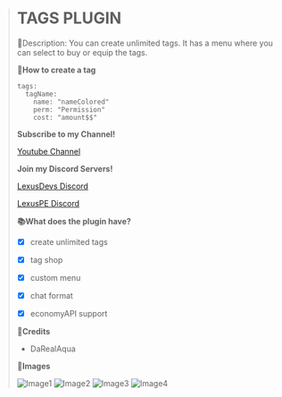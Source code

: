 > # TAGS PLUGIN
>
> 📜Description: You can create unlimited tags. It has a menu where you can select to buy or equip the tags. 
>
>
>
>
> **📖How to create a tag**
>```
> tags:
>   tagName:
>     name: "nameColored"
>     perm: "Permission"
>     cost: "amount$$"
>```
>
> **Subscribe to my Channel!**
>
> [Youtube Channel](http://youtube.lexuspe.xyz)
>
>
>
> **Join my Discord Servers!**
>
> [LexusDevs Discord](https://discord.gg/nzTwkXM)
>
> [LexusPE Discord](http://discord.lexuspe.xyz)
>
> 
>
>
>
> **📚What does the plugin have?**
>
> - [x] create unlimited tags
> - [x] tag shop
> - [x] custom menu
> - [x] chat format
> - [x] economyAPI support
>
>
>
> **👥Credits**
>
> - DaRealAqua
>
>
>
> **📸Images**
>
> ![Image1](https://cdn.discordapp.com/attachments/769268554956013569/777895015329300480/20201116_145411.jpg)
> ![Image2](https://cdn.discordapp.com/attachments/769268554956013569/777895286252765184/20201116_145439.jpg)
> ![Image3](https://cdn.discordapp.com/attachments/769268554956013569/777895285706981376/20201116_145540.jpg)
> ![Image4](https://cdn.discordapp.com/attachments/769268554956013569/777895285925478440/20201116_145521.jpg)
